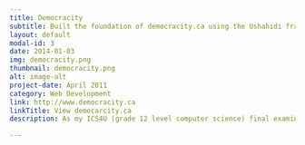 ```yaml
---
title: Democracity
subtitle: Built the foundation of democracity.ca using the Ushahidi framework.
layout: default
modal-id: 3
date: 2014-01-03
img: democracity.png
thumbnail: democracity.png
alt: image-alt
project-date: April 2011
category: Web Development
link: http://www.democracity.ca
linkTitle: View democarcity.ca
description: As my ICS4U (grade 12 level computer science) final examination we were tasked in building the foundation for a website that would be a forum where users could discuss and submit ideas about improving their city. My team's project, of which I was the main developer, was selected by the client and was used as the foundation of democracity.ca. In the process of making this project, I submitted fixes to the Ushahidi framework, most notably fixing their voting system which did not function properly. This was developed in PHP using the Ushahidi framework.

---
```

